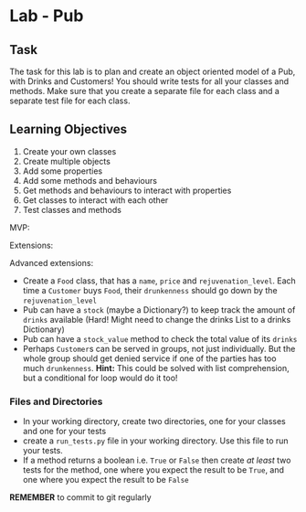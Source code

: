 # Lab - Pub

## Task

The task for this lab is to plan and create an object oriented model of a Pub, with Drinks and Customers! You should write tests for all your classes and methods. Make sure that you create a separate file for each class and a separate test file for each class.

## Learning Objectives

1. Create your own classes
2. Create multiple objects
3. Add some properties
4. Add some methods and behaviours
5. Get methods and behaviours to interact with properties
6. Get classes to interact with each other
7. Test classes and methods

MVP:

  <!-- - A `Pub` should have a `name`, a `till`, and a collection of `drinks`
  - A `Drink` should have a `name`, and a `price`
  - A `Customer` should have a `name`, and a `wallet` -->
  <!-- - A `Customer` should be able to buy a `Drink` from the `Pub`, reducing the money in its `wallet` and increasing the money in the `Pub`'s `till` -->

Extensions:

  <!-- - Add an `age` to the `Customer`. Make sure the `Pub` checks the `age` before serving the `Customer`. -->
  <!-- - Add `alcohol_level` to the Drink, and a `drunkenness` level to the `Customer`. Every time a `Customer` buys a drink, the `drunkenness` level should go up by the `alcohol_level`. -->
  <!-- - `Pub` should refuse service above a certain level of `drunkenness`! let's say 50 -->

Advanced extensions:

  - Create a `Food` class, that has a `name`, `price` and `rejuvenation_level`. Each time a `Customer` buys `Food`, their `drunkenness` should go down by the `rejuvenation_level`
  - Pub can have a `stock` (maybe a Dictionary?) to keep track the amount of `drinks` available (Hard! Might need to change the drinks List to a drinks Dictionary)
  - Pub can have a `stock_value` method to check the total value of its `drinks`
  - Perhaps `Customer`s can be served in groups, not just individually. But the whole group should get denied service if one of the parties has too much `drunkenness`. **Hint:** This could be solved with list comprehension, but a conditional for loop would do it too!

### Files and Directories

  - In your working directory, create two directories, one for your classes and one for your tests
  - create a `run_tests.py` file in your working directory. Use this file to run your tests.
  - If a method returns a boolean i.e. `True` or `False` then create _at least_ two tests for the method, one where you expect the result to be `True`, and one where you expect the result to be `False`

**REMEMBER** to commit to git regularly